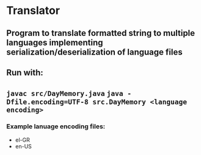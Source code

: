 # Translator
 Program to translate formatted string to multiple languages implementing serialization/deserialization of language files
 ---
## Run with:
`javac src/DayMemory.java`
`java -Dfile.encoding=UTF-8 src.DayMemory <language encoding>`
 ---
### Example lanuage encoding files:
* el-GR
* en-US

